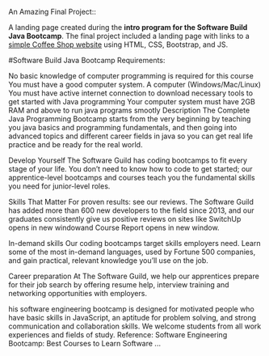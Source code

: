 An Amazing Final Project::

A landing page created during the <b>intro program for the Software Build Java Bootcamp</b>. 
The final project included a landing page with links to a [simple Coffee Shop website](https://zakharovakr.github.io/restaurantJS/index.html) using HTML, CSS, Bootstrap, and JS.

#Software Build Java Bootcamp Requirements:

No basic knowledge of computer programming is required for this course
You must have a good computer system. A computer (Windows/Mac/Linux)
You must have active internet connection to download necessary tools to get started with Java programming Your computer system must have 2GB RAM and above to run java programs smootly
Description
The Complete Java Programming Bootcamp starts from the very beginning by teaching you java basics and programming fundamentals, and then going into advanced topics and different career fields in java so you can get real life practice and be ready for the real world.

Develop Yourself
The Software Guild has coding bootcamps to fit every stage of your life. You don’t need to know how to code to get started; our apprentice-level bootcamps and courses teach you the fundamental skills you need for junior-level roles.

Skills That Matter
For proven results: see our reviews.
The Software Guild has added more than 600 new developers to the field since 2013, and our graduates consistently give us positive reviews on sites like SwitchUp opens in new windowand Course Report opens in new window.

In-demand skills
Our coding bootcamps target skills employers need. Learn some of the most in-demand languages, used by Fortune 500 companies, and gain practical, relevant knowledge you’ll use on the job.

Career preparation
At The Software Guild, we help our apprentices prepare for their job search by offering resume help, interview training and networking opportunities with employers.

his software engineering bootcamp is designed for motivated people who have basic skills in JavaScript, an aptitude for problem solving, and strong communication and collaboration skills. We welcome students from all work experiences and fields of study.
Reference:
Software Engineering Bootcamp: Best Courses to Learn Software ...
